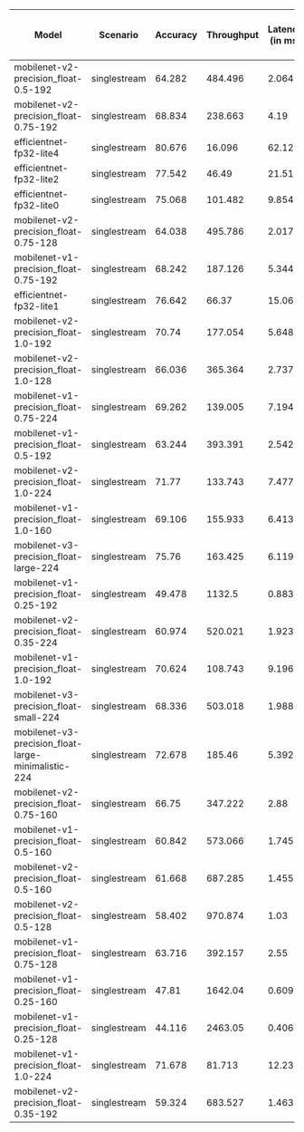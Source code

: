 | Model                                               | Scenario     |   Accuracy |   Throughput |   Latency (in ms) |   Power Efficiency (in samples/J) |
|-----------------------------------------------------|--------------|------------|--------------|-------------------|-----------------------------------|
| mobilenet-v2-precision_float-0.5-192                | singlestream |     64.282 |      484.496 |             2.064 |                            15.706 |
| mobilenet-v2-precision_float-0.75-192               | singlestream |     68.834 |      238.663 |             4.19  |                             7.722 |
| efficientnet-fp32-lite4                             | singlestream |     80.676 |       16.096 |            62.127 |                             0.52  |
| efficientnet-fp32-lite2                             | singlestream |     77.542 |       46.49  |            21.51  |                             1.489 |
| efficientnet-fp32-lite0                             | singlestream |     75.068 |      101.482 |             9.854 |                             3.233 |
| mobilenet-v2-precision_float-0.75-128               | singlestream |     64.038 |      495.786 |             2.017 |                            16.259 |
| mobilenet-v1-precision_float-0.75-192               | singlestream |     68.242 |      187.126 |             5.344 |                             6.07  |
| efficientnet-fp32-lite1                             | singlestream |     76.642 |       66.37  |            15.067 |                             2.133 |
| mobilenet-v2-precision_float-1.0-192                | singlestream |     70.74  |      177.054 |             5.648 |                             5.653 |
| mobilenet-v2-precision_float-1.0-128                | singlestream |     66.036 |      365.364 |             2.737 |                            11.892 |
| mobilenet-v1-precision_float-0.75-224               | singlestream |     69.262 |      139.005 |             7.194 |                             4.406 |
| mobilenet-v1-precision_float-0.5-192                | singlestream |     63.244 |      393.391 |             2.542 |                            12.915 |
| mobilenet-v2-precision_float-1.0-224                | singlestream |     71.77  |      133.743 |             7.477 |                             4.266 |
| mobilenet-v1-precision_float-1.0-160                | singlestream |     69.106 |      155.933 |             6.413 |                             5.045 |
| mobilenet-v3-precision_float-large-224              | singlestream |     75.76  |      163.425 |             6.119 |                             5.236 |
| mobilenet-v1-precision_float-0.25-192               | singlestream |     49.478 |     1132.5   |             0.883 |                            37.592 |
| mobilenet-v2-precision_float-0.35-224               | singlestream |     60.974 |      520.021 |             1.923 |                            16.916 |
| mobilenet-v1-precision_float-1.0-192                | singlestream |     70.624 |      108.743 |             9.196 |                             3.494 |
| mobilenet-v3-precision_float-small-224              | singlestream |     68.336 |      503.018 |             1.988 |                            16.4   |
| mobilenet-v3-precision_float-large-minimalistic-224 | singlestream |     72.678 |      185.46  |             5.392 |                             6.001 |
| mobilenet-v2-precision_float-0.75-160               | singlestream |     66.75  |      347.222 |             2.88  |                            11.219 |
| mobilenet-v1-precision_float-0.5-160                | singlestream |     60.842 |      573.066 |             1.745 |                            18.904 |
| mobilenet-v2-precision_float-0.5-160                | singlestream |     61.668 |      687.285 |             1.455 |                            22.351 |
| mobilenet-v2-precision_float-0.5-128                | singlestream |     58.402 |      970.874 |             1.03  |                            31.888 |
| mobilenet-v1-precision_float-0.75-128               | singlestream |     63.716 |      392.157 |             2.55  |                            12.852 |
| mobilenet-v1-precision_float-0.25-160               | singlestream |     47.81  |     1642.04  |             0.609 |                            54.457 |
| mobilenet-v1-precision_float-0.25-128               | singlestream |     44.116 |     2463.05  |             0.406 |                            81.817 |
| mobilenet-v1-precision_float-1.0-224                | singlestream |     71.678 |       81.713 |            12.238 |                             2.623 |
| mobilenet-v2-precision_float-0.35-192               | singlestream |     59.324 |      683.527 |             1.463 |                            22.407 |